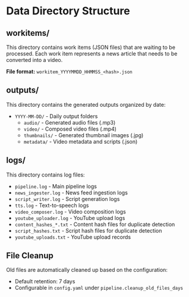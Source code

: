 # Data Directory Structure

## workitems/
This directory contains work items (JSON files) that are waiting to be processed.
Each work item represents a news article that needs to be converted into a video.

**File format:** `workitem_YYYYMMDD_HHMMSS_<hash>.json`

## outputs/
This directory contains the generated outputs organized by date:
- `YYYY-MM-DD/` - Daily output folders
  - `audio/` - Generated audio files (.mp3)
  - `video/` - Composed video files (.mp4)
  - `thumbnails/` - Generated thumbnail images (.jpg)
  - `metadata/` - Video metadata and scripts (.json)

## logs/
This directory contains log files:
- `pipeline.log` - Main pipeline logs
- `news_ingester.log` - News feed ingestion logs
- `script_writer.log` - Script generation logs
- `tts.log` - Text-to-speech logs
- `video_composer.log` - Video composition logs
- `youtube_uploader.log` - YouTube upload logs
- `content_hashes_*.txt` - Content hash files for duplicate detection
- `script_hashes.txt` - Script hash files for duplicate detection
- `youtube_uploads.txt` - YouTube upload records

## File Cleanup

Old files are automatically cleaned up based on the configuration:
- Default retention: 7 days
- Configurable in `config.yaml` under `pipeline.cleanup_old_files_days`


